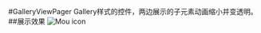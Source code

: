 #GalleryViewPager
Gallery样式的控件，两边展示的子元素动画缩小并变透明。
##展示效果
![Mou icon](https://github.com/yuyinghao/GalleryViewPager/blob/master/show.gif)
